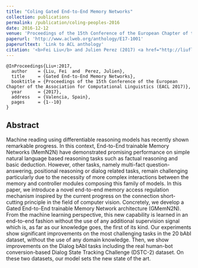 ```yaml
---
title: "Coling Gated End-to-End Memory Networks"
collection: publications
permalink: /publication/coling-peoples-2016
date: 2016-12-12
venue: 'Proceedings of the 15th Conference of the European Chapter of the Association for Computational Linguistics (EACL 2017)'
paperurl: 'http://www.aclweb.org/anthology/E17-1001'
paperurltext: 'Link to ACL anthology'
citation: '<b>Fei Liu</b> and Julien Perez (2017) <a href="http://liufly.github.io/files/papers/eacl-2017-gmemn2n.pdf"><u>Coling Gated End-to-End Memory Networks</u></a>, In <i>Proceedings of the 15th Conference of the European Chapter of the Association for Computational Linguistics (EACL 2017)</i>, Valencia, Spain, pp. 1-10.'
---
```


```
@InProceedings{Liu+:2017,
  author    = {Liu, Fei  and  Perez, Julien},
  title     = {Gated End-to-End Memory Networks},
  booktitle = {Proceedings of the 15th Conference of the European Chapter of the Association for Computational Linguistics (EACL 2017)},
  year      = {2017},
  address   = {Valencia, Spain},
  pages     = {1--10}
}
```

## Abstract
Machine reading using differentiable reasoning models has recently shown remarkable progress. In this context, End-to-End trainable Memory Networks (MemN2N) have demonstrated promising performance on simple natural language based reasoning tasks such as factual reasoning and basic deduction. However, other tasks, namely multi-fact question-answering, positional reasoning or dialog related tasks, remain challenging particularly due to the necessity of more complex interactions between the memory and controller modules composing this family of models. In this paper, we introduce a novel end-to-end memory access regulation mechanism inspired by the current progress on the connection short-cutting principle in the field of computer vision. Concretely, we develop a Gated End-to-End trainable Memory Network architecture (GMemN2N). From the machine learning perspective, this new capability is learned in an end-to-end fashion without the use of any additional supervision signal which is, as far as our knowledge goes, the first of its kind. Our experiments show significant improvements on the most challenging tasks in the 20 bAbI dataset, without the use of any domain knowledge. Then, we show improvements on the Dialog bAbI tasks including the real human-bot conversion-based Dialog State Tracking Challenge (DSTC-2) dataset. On these two datasets, our model sets the new state of the art.